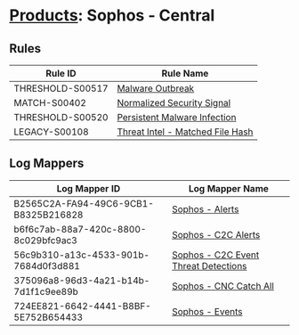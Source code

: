 # [Products](README.md): Sophos - Central

## Rules

|Rule ID|Rule Name|
|----|----|
|THRESHOLD-S00517|[Malware Outbreak](../rules/THRESHOLD-S00517.md)|
|MATCH-S00402|[Normalized Security Signal](../rules/MATCH-S00402.md)|
|THRESHOLD-S00520|[Persistent Malware Infection](../rules/THRESHOLD-S00520.md)|
|LEGACY-S00108|[Threat Intel - Matched File Hash](../rules/LEGACY-S00108.md)|


## Log Mappers

|Log Mapper ID|Log Mapper Name|
|----|----|
|B2565C2A-FA94-49C6-9CB1-B8325B216828|[Sophos - Alerts](../mappings/B2565C2A-FA94-49C6-9CB1-B8325B216828.md)|
|b6f6c7ab-88a7-420c-8800-8c029bfc9ac3|[Sophos - C2C Alerts](../mappings/b6f6c7ab-88a7-420c-8800-8c029bfc9ac3.md)|
|56c9b310-a13c-4533-901b-7684d0f3d881|[Sophos - C2C Event Threat Detections](../mappings/56c9b310-a13c-4533-901b-7684d0f3d881.md)|
|375096a8-96d3-4a21-b14b-7d1f1c9ee89b|[Sophos - CNC Catch All](../mappings/375096a8-96d3-4a21-b14b-7d1f1c9ee89b.md)|
|724EE821-6642-4441-B8BF-5E752B654433|[Sophos - Events](../mappings/724EE821-6642-4441-B8BF-5E752B654433.md)|



